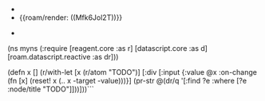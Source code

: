 - 
- {{roam/render: ((Mfk6Jol2T))}}
- ```clojure
(ns myns
  (:require 
   [reagent.core :as r]
   [datascript.core :as d]
   [roam.datascript.reactive :as dr]))

(defn x []
  	(r/with-let [x (r/atom "TODO")]
	[:div 
     [:input {:value @x
              :on-change (fn [x] (reset! x (.. x -target -value)))}]
     (pr-str @(dr/q '[:find ?e 
                           :where [?e :node/title "TODO"]]))]))```
